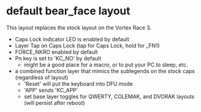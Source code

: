 # default bear_face layout

This layout replaces the stock layout on the Vortex Race 3.

- Caps Lock indicator LED is enabled by default
- Layer Tap on Caps Lock (tap for Caps Lock, hold for _FN1)
- FORCE_NKRO enabled by default
- Pn key is set to 'KC_NO' by default
    * might be a good place for a macro, or to put your PC to sleep, etc.
- a combined function layer that mimics the sublegends on the stock caps (regardless of layout)
    * 'Reset' will put the keyboard into DFU mode
    * 'APP' sends 'KC_APP'
    * set base layer toggles for QWERTY, COLEMAK, and DVORAK layouts (will persist after reboot)
    